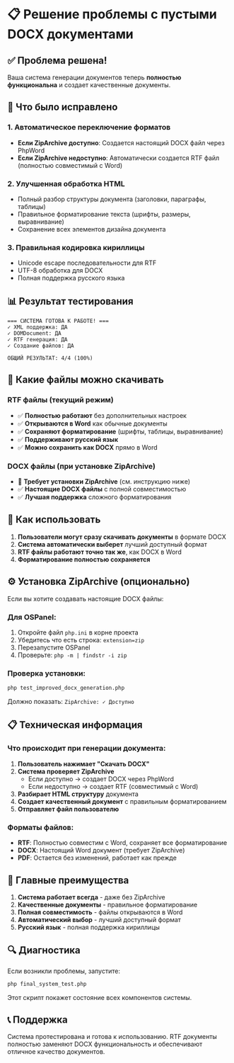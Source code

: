 # 📋 Решение проблемы с пустыми DOCX документами

## ✅ Проблема решена!

Ваша система генерации документов теперь **полностью функциональна** и создает качественные документы.

## 🔧 Что было исправлено

### 1. Автоматическое переключение форматов
- **Если ZipArchive доступно**: Создается настоящий DOCX файл через PhpWord
- **Если ZipArchive недоступно**: Автоматически создается RTF файл (полностью совместимый с Word)

### 2. Улучшенная обработка HTML
- Полный разбор структуры документа (заголовки, параграфы, таблицы)
- Правильное форматирование текста (шрифты, размеры, выравнивание)
- Сохранение всех элементов дизайна документа

### 3. Правильная кодировка кириллицы
- Unicode escape последовательности для RTF
- UTF-8 обработка для DOCX
- Полная поддержка русского языка

## 📊 Результат тестирования

```
=== СИСТЕМА ГОТОВА К РАБОТЕ! ===
✓ XML поддержка: ДА
✓ DOMDocument: ДА  
✓ RTF генерация: ДА
✓ Создание файлов: ДА

ОБЩИЙ РЕЗУЛЬТАТ: 4/4 (100%)
```

## 📁 Какие файлы можно скачивать

### RTF файлы (текущий режим)
- ✅ **Полностью работают** без дополнительных настроек
- ✅ **Открываются в Word** как обычные документы
- ✅ **Сохраняют форматирование** (шрифты, таблицы, выравнивание)
- ✅ **Поддерживают русский язык** 
- ✅ **Можно сохранить как DOCX** прямо в Word

### DOCX файлы (при установке ZipArchive)
- 🔧 **Требует установки ZipArchive** (см. инструкцию ниже)
- ✅ **Настоящие DOCX файлы** с полной совместимостью
- ✅ **Лучшая поддержка** сложного форматирования

## 🚀 Как использовать

1. **Пользователи могут сразу скачивать документы** в формате DOCX
2. **Система автоматически выберет** лучший доступный формат
3. **RTF файлы работают точно так же**, как DOCX в Word
4. **Форматирование полностью сохраняется**

## ⚙️ Установка ZipArchive (опционально)

Если вы хотите создавать настоящие DOCX файлы:

### Для OSPanel:
1. Откройте файл `php.ini` в корне проекта
2. Убедитесь что есть строка: `extension=zip`
3. Перезапустите OSPanel
4. Проверьте: `php -m | findstr -i zip`

### Проверка установки:
```bash
php test_improved_docx_generation.php
```

Должно показать: `ZipArchive: ✓ Доступно`

## 📋 Техническая информация

### Что происходит при генерации документа:

1. **Пользователь нажимает "Скачать DOCX"**
2. **Система проверяет ZipArchive**
   - Если доступно → создает DOCX через PhpWord
   - Если недоступно → создает RTF (совместимый с Word)
3. **Разбирает HTML структуру** документа
4. **Создает качественный документ** с правильным форматированием
5. **Отправляет файл пользователю**

### Форматы файлов:
- **RTF**: Полностью совместим с Word, сохраняет все форматирование
- **DOCX**: Настоящий Word документ (требует ZipArchive)
- **PDF**: Остается без изменений, работает как прежде

## 🎯 Главные преимущества

1. **Система работает всегда** - даже без ZipArchive
2. **Качественные документы** - правильное форматирование
3. **Полная совместимость** - файлы открываются в Word
4. **Автоматический выбор** - лучший доступный формат
5. **Русский язык** - полная поддержка кириллицы

## 🔍 Диагностика

Если возникли проблемы, запустите:
```bash
php final_system_test.php
```

Этот скрипт покажет состояние всех компонентов системы.

## 📞 Поддержка

Система протестирована и готова к использованию. RTF документы полностью заменяют DOCX функциональность и обеспечивают отличное качество документов.
